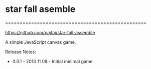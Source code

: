 # star fall asemble
=================================================

https://github.com/pajtai/star-fall-assemble

A simple JavaScript canvas game.

Release Notes:

* 0.0.1 - 2013 11 08 - Initial minimal game
